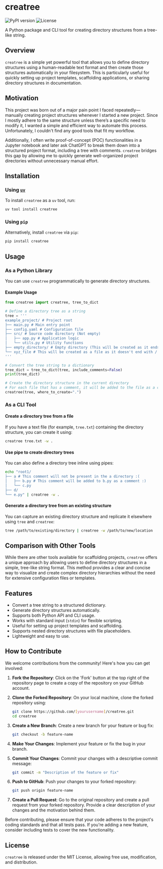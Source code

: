 # creatree

![PyPI version](https://img.shields.io/pypi/v/creatree)
![License](https://img.shields.io/github/license/subhayu99/creatree)

A Python package and CLI tool for creating directory structures from a tree-like string.

## Overview

`creatree` is a simple yet powerful tool that allows you to define directory structures using a human-readable text format and then create those structures automatically in your filesystem. This is particularly useful for quickly setting up project templates, scaffolding applications, or sharing directory structures in documentation.

## Motivation

This project was born out of a major pain point I faced repeatedly—manually creating project structures whenever I started a new project. Since I mostly adhere to the same structure unless there’s a specific need to modify it, I wanted a simple and efficient way to automate this process. Unfortunately, I couldn't find any good tools that fit my workflow.

Additionally, I often write proof-of-concept (POC) functionalities in a Jupyter notebook and later ask ChatGPT to break them down into a structured project format, including a tree with comments. `creatree` bridges this gap by allowing me to quickly generate well-organized project directories without unnecessary manual effort.

## Installation

### Using [`uv`](https://docs.astral.sh/uv)

To install `creatree` as a `uv` tool, run:

```bash
uv tool install creatree
```

### Using `pip`

Alternatively, install `creatree` via `pip`:

```bash
pip install creatree
```

## Usage

### As a Python Library

You can use `creatree` programmatically to generate directory structures.

#### Example Usage

```python
from creatree import creatree, tree_to_dict

# Define a directory tree as a string
tree = '''
example_project/ # Project root
├── main.py # Main entry point
├── config.yaml # Configuration file
├── src/ # Source code directory (Not empty)
│   ├── app.py # Application logic
│   └── utils.py # Utility functions
├── empty_directory/ # Empty directory (This will be created as it ends with /)
└── xyz_file # This will be created as a file as it doesn't end with /
'''

# Convert the tree string to a dictionary
tree_dict = tree_to_dict(tree, include_comments=False)
print(tree_dict)

# Create the directory structure in the current directory
# For each file that has a comment, it will be added to the file as a comment (Think of it like a TODO, except it's not explicit)
creatree(tree, where_to_create=".")
```

### As a CLI Tool

#### Create a directory tree from a file

If you have a text file (for example, `tree.txt`) containing the directory structure, you can create it using:

```bash
creatree tree.txt -w .
```

#### Use pipe to create directory trees

You can also define a directory tree inline using pipes:

```bash
echo "root1/
├── a # This comment will not be present in the a directory :(
│   ├── b.py # This comment will be added to b.py as a comment :)
│   └── c.py
├── d/
└── e.py" | creatree -w .
```

#### Generate a directory tree from an existing structure

You can capture an existing directory structure and replicate it elsewhere using `tree` and `creatree`:

```bash
tree /path/to/existing/directory | creatree -w /path/to/new/location
```

## Comparison with Other Tools

While there are other tools available for scaffolding projects, `creatree` offers a unique approach by allowing users to define directory structures in a simple, tree-like string format. This method provides a clear and concise way to visualize and create complex directory hierarchies without the need for extensive configuration files or templates.

## Features

- Convert a tree string to a structured dictionary.
- Generate directory structures automatically.
- Supports both Python API and CLI usage.
- Works with standard input (`stdin`) for flexible scripting.
- Useful for setting up project templates and scaffolding.
- Supports nested directory structures with file placeholders.
- Lightweight and easy to use.

## How to Contribute

We welcome contributions from the community! Here's how you can get involved:

1. **Fork the Repository**: Click on the 'Fork' button at the top right of the repository page to create a copy of the repository on your GitHub account.

2. **Clone the Forked Repository**: On your local machine, clone the forked repository using:

   ```bash
   git clone https://github.com/[yourusername]/creatree.git
   cd creatree
   ```

3. **Create a New Branch**: Create a new branch for your feature or bug fix:

   ```bash
   git checkout -b feature-name
   ```

4. **Make Your Changes**: Implement your feature or fix the bug in your branch.

5. **Commit Your Changes**: Commit your changes with a descriptive commit message:

   ```bash
   git commit -m "Description of the feature or fix"
   ```

6. **Push to GitHub**: Push your changes to your forked repository:

   ```bash
   git push origin feature-name
   ```

7. **Create a Pull Request**: Go to the original repository and create a pull request from your forked repository. Provide a clear description of your changes and the motivation behind them.

Before contributing, please ensure that your code adheres to the project's coding standards and that all tests pass. If you're adding a new feature, consider including tests to cover the new functionality.

## License

`creatree` is released under the MIT License, allowing free use, modification, and distribution.
